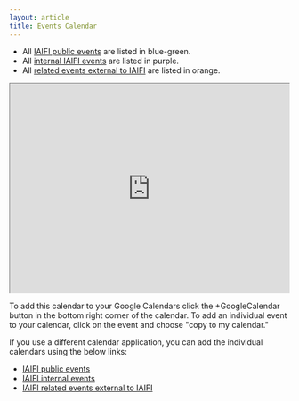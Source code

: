 ```yaml
---
layout: article
title: Events Calendar
---
```


* All [IAIFI public events](/events.html) are listed in blue-green. 
* All [internal IAIFI events](/internal-events.html) are listed in purple. 
* All [related events external to IAIFI](/related-events.html) are listed in orange. 

<style>
.calendar-container{
    position: relative;
    Padding-bottom: 75%;
    Height: 0;
    overflow: hidden;
}
</style>

<style>
.calendar-container iframe{
    position: absolute;
    top: 0;
    left: 0;
    width: 100%;
    height: 100%;
}
</style>

<div class="calendar-container">
<iframe src="https://calendar.google.com/calendar/embed?height=600&wkst=1&bgcolor=%23ffffff&ctz=America%2FNew_York&showTitle=1&showPrint=0&showCalendars=0&title=IAIFI%20Group%20Calendar&mode=AGENDA&src=cDcxb2tybHAxZWJvazFpMjdtc2gzZm9kdThAZ3JvdXAuY2FsZW5kYXIuZ29vZ2xlLmNvbQ&src=YzZwNzIwMGRwbjE0c201M2owMWExZXZwODhAZ3JvdXAuY2FsZW5kYXIuZ29vZ2xlLmNvbQ&src=Zjh2NnI1dWV1bDN1anBpbzFhN2IzdDB1MjhAZ3JvdXAuY2FsZW5kYXIuZ29vZ2xlLmNvbQ&color=%238E24AA&color=%23039BE5&color=%23F09300" style="border:solid 1px #777" width="800" height="600" frameborder="0" scrolling="no"></iframe>
</div>

To add this calendar to your Google Calendars click the +GoogleCalendar button in the bottom right corner of the calendar. To add an individual event to your calendar, click on the event and choose "copy to my calendar."

If you use a different calendar application, you can add the individual calendars using the below links:
* [IAIFI public events](https://calendar.google.com/calendar/ical/c6p7200dpn14sm53j01a1evp88%40group.calendar.google.com/public/basic.ics)
* [IAIFI internal events](https://calendar.google.com/calendar/ical/p71okrlp1ebok1i27msh3fodu8%40group.calendar.google.com/public/basic.ics)
* [IAIFI related events external to IAIFI](https://calendar.google.com/calendar/ical/f8v6r5ueul3ujpio1a7b3t0u28%40group.calendar.google.com/public/basic.ics)